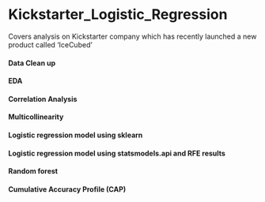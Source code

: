 # Kickstarter_Logistic_Regression
Covers analysis on Kickstarter company which has recently launched a new product called ‘IceCubed’

#### Data Clean up 
#### EDA 
#### Correlation Analysis
#### Multicollinearity 
#### Logistic regression model using sklearn
#### Logistic regression model using statsmodels.api and RFE results
#### Random forest
#### Cumulative Accuracy Profile (CAP)
